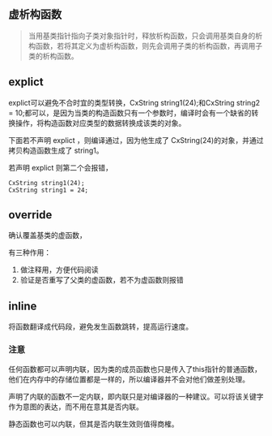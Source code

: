 ## 虚析构函数

> 当用基类指针指向子类对象指针时，释放析构函数，只会调用基类自身的析构函数，若将其定义为虚析构函数，则先会调用子类的析构函数，再调用子类的析构函数。

## explict
  
 explict可以避免不合时宜的类型转换，CxString  string1(24);和CxString string2 = 10;都可以，是因为当类的构造函数只有一个参数时，编译时会有一个缺省的转换操作，将构造函数对应类型的数据转换成该类的对象。

 下面若不声明 explict ，则编译通过，因为他生成了 CxString(24)的对象，并通过拷贝构造函数生成了 string1。
 
 若声明 explict 则第二个会报错，

 ```
 CxString string1(24);
 CxString string1 = 24;
 ```

 ## override

确认覆盖基类的虚函数，

有三种作用：

1. 做注释用，方便代码阅读
2. 验证是否重写了父类的虚函数，若不为虚函数则报错

## inline

将函数翻译成代码段，避免发生函数跳转，提高运行速度。

### 注意

任何函数都可以声明内联，因为类的成员函数也只是传入了this指针的普通函数，他们在内存中的存储位置都是一样的，所以编译器并不会对他们做差别处理。

声明了内联的函数不一定内联，即内联只是对编译器的一种建议。可以将该关键字作为意图的表达，而不用在意其是否内联。

静态函数也可以内联，但其是否内联生效则值得商榷。